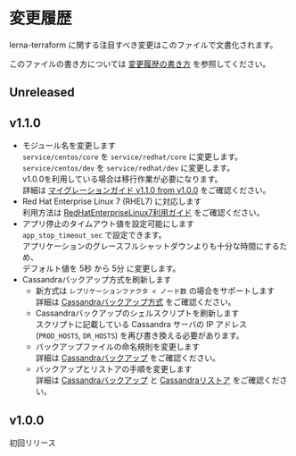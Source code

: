 # 変更履歴

lerna-terraform に関する注目すべき変更はこのファイルで文書化されます。

このファイルの書き方については [変更履歴の書き方](docs/dev/変更履歴の書き方.md) を参照してください。

## Unreleased

## v1.1.0
- モジュール名を変更します  
  `service/centos/core` を `service/redhat/core` に変更します。
  `service/centos/dev` を `service/redhat/dev` に変更します。  
  v1.0.0を利用している場合は移行作業が必要になります。  
  詳細は [マイグレーションガイド v1.1.0 from v1.0.0](MIGRATION.md#v110-from-v100) をご確認ください。
- Red Hat Enterprise Linux 7 (RHEL7) に対応します  
  利用方法は [RedHatEnterpriseLinux7利用ガイド](docs/dev/RedHatEnterpriseLinux7利用ガイド.md) をご確認ください。
- アプリ停止のタイムアウト値を設定可能にします  
  `app_stop_timeout_sec` で設定できます。  
  アプリケーションのグレースフルシャットダウンよりも十分な時間にするため、  
  デフォルト値を 5秒 から 5分 に変更します。
- Cassandraバックアップ方式を刷新します
    - 新方式は `レプリケーションファクタ < ノード数` の場合をサポートします  
      詳細は [Cassandraバックアップ方式](docs/dev/Cassandraバックアップ方式.md) をご確認ください。
    - Cassandraバックアップのシェルスクリプトを刷新します  
      スクリプトに記載している Cassandra サーバの IP アドレス (`PROD_HOSTS`, `DR_HOSTS`) を再び書き換える必要があります。
    - バックアップファイルの命名規則を変更します  
      詳細は [Cassandraバックアップ](docs/ops/Cassandraバックアップ.md) をご確認ください。
    - バックアップとリストアの手順を変更します  
      詳細は [Cassandraバックアップ](docs/ops/Cassandraバックアップ.md) と [Cassandraリストア](docs/ops/Cassandraリストア.md) をご確認ください。

## v1.0.0
初回リリース
